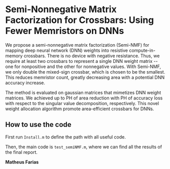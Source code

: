 # Semi-Nonnegative Matrix Factorization for Crossbars: Using Fewer Memristors on DNNs

We propose a semi-nonnegative matrix factorization (Semi-NMF) for mapping deep neural network (DNN) weights into resistive compute-in-memory crossbars. There is no device with negative resistance. Thus, we require at least two crossbars to represent a single DNN weight matrix -- one for nonpositive and the other for nonnegative values. With Semi-NMF, we only double the mixed-sign crossbar, which is chosen to be the smallest. This reduces memristor count, greatly decreasing area with a potential DNN accuracy increase.

The method is evaluated on gaussian matrices that mimetizes DNN weight matrices. We achieved up to PH of area reduction with PH of accuracy loss with respect to the singular value decomposition, respectively. This novel weight allocation algorithm promote area-efficient crossbars for DNNs.


## How to use the code
First run `Install.m` to define the path with all useful code.

Then, the main code is `test_semiNMF.m`, where we can find all the results of the final report.

**Matheus Farias**